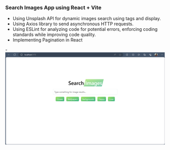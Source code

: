 ### Search Images App using React + Vite

- Using Unsplash API for dynamic images search using tags and display.
- Using Axios library to send asynchronous HTTP requests.
- Using ESLint for analyzing code for potential errors, enforcing coding standards while improving code quality.
- Implementing Pagination in React

-![Unsplash](./assets/unsplash1.png)
